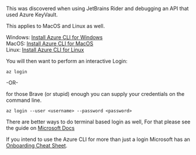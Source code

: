 This was discovered when using JetBrains Rider and debugging an API that used Azure KeyVault.

This applies to MacOS and Linux as well.

Windows: [Install Azure CLI for Windows](https://learn.microsoft.com/en-us/cli/azure/install-azure-cli-windows?tabs=azure-cli)\
MacOS: [Install Azure CLI for MacOS](https://learn.microsoft.com/en-us/cli/azure/install-azure-cli-macos)\
Linux: [Install Azure CLI for Linux](https://learn.microsoft.com/en-us/cli/azure/install-azure-cli-linux?pivots=apt)

You will then want to perform an interactive Login:

``az login``

-OR-

for those Brave (or stupid) enough you can supply your credentials on the command line.

``az login --user <username> --password <password>``

There are better ways to do terminal based login as well, For that please see the guide on [Microsoft Docs](https://learn.microsoft.com/en-us/cli/azure/authenticate-azure-cli-interactively)

If you intend to use the Azure CLI for more than just a login Microsoft has an [Onboarding Cheat Sheet](https://learn.microsoft.com/en-us/cli/azure/cheat-sheet-onboarding).

